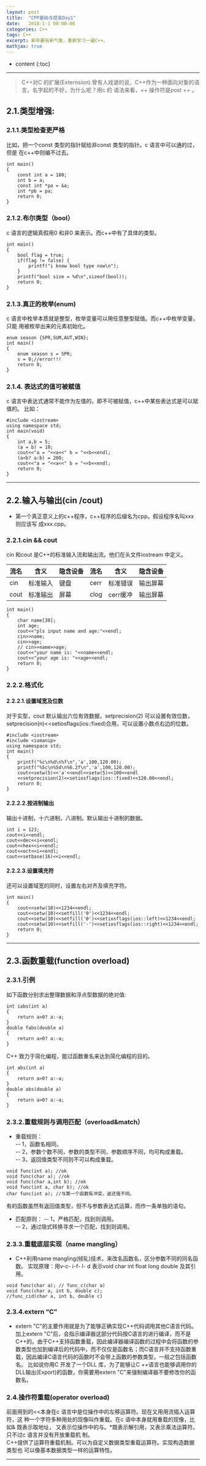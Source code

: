 ```yaml
---
layout: post
title:  "CPP基础与提高Day1"
date:   2018-1-1 00:00:00
categories: C++
tags: C++
excerpt: 新年要有新气象，重新学习一遍C++。
mathjax: true
---
```

* content
{:toc}
---

> C++对C 的扩展(Externsion).曾有人戏谑的说，C++作为一种面向对象的语言，名字起的不好，为什么呢？用c 的
语法来看，++ 操作符是post ++ 。

## 2.1.类型增强:

### 2.1.1.类型检查更严格

比如，把一个const 类型的指针赋给非const 类型的指针。c 语言中可以通的过，但是
在c++中则编不过去。<br/>
```
int main()
{
    const int a = 100;
    int b = a;
    const int *pa = &a;
    int *pb = pa;
    return 0;
}
```

### 2.1.2.布尔类型（bool）

c 语言的逻辑真假用0 和非0 来表示。而c++中有了具体的类型。<br/>
```
int main()
{
    bool flag = true;
    if(flag != false) {
        printf("i know bool type now\n");
    }
    printf("bool size = %d\n",sizeof(bool));
    return 0;
}
```

### 2.1.3.真正的枚举(enum)
c 语言中枚举本质就是整型，枚举变量可以用任意整型赋值。而c++中枚举变量，只能
用被枚举出来的元素初始化。<br/>
```
enum season {SPR,SUM,AUT,WIN};
int main()
{
    enum season s = SPR;
    s = 0;//error!!!
    return 0;
}
```

### 2.1.4. 表达式的值可被赋值
c 语言中表达式通常不能作为左值的，即不可被赋值，c++中某些表达式是可以赋值的。
比如：<br/>
```
#include <iostream>
using namespace std;
int main(void)
{
    int a,b = 5;
    (a = b) = 10;
    cout<<"a = "<<a<<" b = "<<b<<endl;
    (a<b? a:b) = 200;
    cout<<"a = "<<a<<" b = "<<b<<endl;
    return 0;
}
```
---

## 2.2.输入与输出(cin /cout)

- 第一个真正意义上的c++程序，c++程序的后缀名为cpp。假设程序名叫xxx 则应该写
成xxx.cpp。<br/>

### 2.2.1.cin && cout

cin 和cout 是C++的标准输入流和输出流。他们在头文件iostream 中定义。<br/>

|流名    |含义    |隐含设备|流名    |含义    |隐含设备|
|--------|--------|--------|--------|--------|--------|
|cin     |标准输入|键盘    |cerr    |标准错误|输出屏幕|
|cout    |标准输出|屏幕    |clog    |cerr缓冲|输出屏幕|

```
int main()
{
    char name[30];
    int age;
    cout<<"pls input name and age:"<<endl;
    cin>>name;
    cin>>age;
    // cin>>name>>age;
    cout<<"your name is: "<<name<<endl;
    cout<<"your age is: "<<age<<endl;
    return 0;
}
```

### 2.2.2.格式化

#### 2.2.2.1.设置域宽及位数

对于实型，cout 默认输出六位有效数据，setprecision(2) 可以设置有效位数，
setprecision(n)<<setiosflags(ios::fixed)合用，可以设置小数点右边的位数。<br/>

```
#include <iostream>
#include <iomanip>
using namespace std;
int main()
{
    printf("%c\n%d\n%f\n",'a',100,120.00);
    printf("%5c\n%5d\n%6.2f\n",'a',100,120.00);
    cout<<setw(5)<<'a'<<endl<<setw(5)<<100<<endl
    <<setprecision(2)<<setiosflags(ios::fixed)<<120.00<<endl;
    return 0;
}
```

#### 2.2.2.2.按进制输出

输出十进制，十六进制，八进制。默认输出十进制的数据。<br/>
```
int i = 123;
cout<<i<<endl;
cout<<dec<<i<<endl;
cout<<hex<<i<<endl;
cout<<oct<<i<<endl;
cout<<setbase(16)<<i<<endl;
```

#### 2.2.2.3.设置填充符

还可以设置域宽的同时，设置左右对齐及填充字符。<br/>
```
int main()
{
    cout<<setw(10)<<1234<<endl;
    cout<<setw(10)<<setfill('0')<<1234<<endl;
    cout<<setw(10)<<setfill('0')<<setiosflags(ios::left)<<1234<<endl;
    cout<<setw(10)<<setfill('-')<<setiosflags(ios::right)<<1234<<endl;
    return 0;
}
```

---

## 2.3.函数重载(function overload)

### 2.3.1.引例

如下函数分别求出整理数据和浮点型数据的绝对值:
```
int iabs(int a)
{
    return a>0? a:-a;
}
double fabs(double a)
{
    return a>0? a:-a;
}
```
C++ 致力于简化编程，能过函数重名来达到简化编程的目的。<br/>
```
int abs(int a)
{
    return a>0? a:-a;
}
double abs(double a)
{
    return a>0? a:-a;
}
```

### 2.3.2.重载规则与调用匹配（overload&match）
- 重载规则：<br/>
-- 1，函数名相同。<br/>
-- 2，参数个数不同，参数的类型不同，参数顺序不同，均可构成重载。<br/>
-- 3，返回值类型不同则不可以构成重载。<br/>
```
void func(int a); //ok
void func(char a); //ok
void func(char a,int b); //ok
void func(int a, char b); //ok
char func(int a); //与第一个函数有冲突，返还值不同。
```
有的函数虽然有返回值类型，但不与参数表达式运算，而作一条单独的语句。<br/>

- 匹配原则：
-- 1，严格匹配，找到则调用。<br/>
-- 2，通过隐式转换寻求一个匹配，找到则调用。<br/>

### 2.3.3.重载底层实现（name mangling）
- C++利用name mangling(倾轧)技术，来改名函数名，区分参数不同的同名函数。
实现原理：用v-c- i-f- l- d 表示void char int float long double 及其引用。<br/>

```
void func(char a); // func_c(char a)
void func(char a, int b, double c);
//func_cid(char a, int b, double c)
```
### 2.3.4.extern “C”
- extern "C"的主要作用就是为了能够正确实现C++代码调用其他C语言代码。加上extern "C"后，会指示编译器这部分代码按C语言的进行编译，而不是C++的。由于C++支持函数重载，因此编译器编译函数的过程中会将函数的参数类型也加到编译后的代码中，而不仅仅是函数名；而C语言并不支持函数重载，因此编译C语言代码的函数时不会带上函数的参数类型，一般之包括函数名。
比如说你用C 开发了一个DLL 库，为了能够让C ++语言也能够调用你的DLL输出(Export)的函数，你需要用extern "C"来强制编译器不要修改你的函数名。<br/>

### 2.4.操作符重载(operator overload)

前面用到的<<本身在c 语言中是位操作中的左移运算符。现在又用用流插入运算符，这
种一个字符多种用处的现像叫作重载。在c 语中本身就用重载的现像，比如& 既表示取地址，
又表示位操作中的与。*既表示解引用，又表示乘法运算符。只不过c 语言并没有开放重载机
制。<br/>
C++提供了运算符重载机制。可以为自定义数据类型重载运算符。实现构造数据类型也
可以像基本数据类型一样的运算特性。<br/>


---
